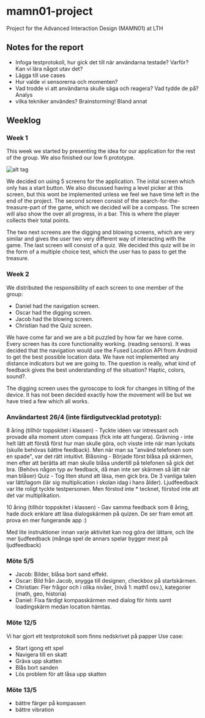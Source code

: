 # mamn01-project
Project for the Advanced Interaction Design (MAMN01) at LTH

## Notes for the report

* Infoga testprotokoll, hur gick det till när användarna testade? Varför? Kan vi lära något utav det?
* Lägga till use cases
* Hur valde vi sensorerna och momenten? 
* Vad trodde vi att användarna skulle säga och reagera? Vad tydde de på? Analys
* vilka tekniker användes? Brainstorming! Bland annat 

## Weeklog
### Week 1
This week we started by presenting the idea for our application for the rest of the group.
We also finished our low fi prototype. 

![alt tag](https://raw.github.com/dabbe/mamn01-project/master/images/lowfi.jpg)

We decided on using 5 screens for the application. The inital screen which only has a start button. We also discussed having a level picker at this screen, but this wont be implemented unless we feel we have time left in the end of the project. The second screen consist of the search-for-the-treasure-part of the game, which we decided will be a compass. The screen will also show the over all progress, in a bar. This is where the player collects their total points. 

The two next screens are the digging and blowing screens, which are very similar and gives the user two very different way of interacting with the game. The last screen will consist of a quiz. We decided this quiz will be in the form of a multiple choice test, which the user has to pass to get the treasure.

### Week 2
We distributed the responsibility of each screen to one member of the group: 
* Daniel had the navigation screen.
* Oscar had the digging screen.
* Jacob had the blowing screen.
* Christian had the Quiz screen.
 
We have come far and we are a bit puzzled by how far we have come. Every screen has its core functionality working. (reading sensors). It was decided that the navigation would use the Fused Location API from Android to get the best possible location data. We have not implemented any distance indicators but we are going to. The question is really, what kind of feedback gives the best understanding of the situation? Haptic, colors, sound?.

The digging screen uses the gyroscope to look for changes in tilting of the device. It has not been decided exactly how the movement will be but we have tried a few which all works. 
 
### Användartest 26/4 (inte färdigutvecklad prototyp):
8 åring (tillhör toppskitet i klassen) - Tyckte idéen var intressant och provade alla moment utom compass (fick inte att fungera). 
Grävning - inte helt lätt att förstå först hur man skulle göra, och visste inte när man lyckats (skulle behövas bättre feedback). Men när man sa "använd telefonen som en spade", var det rätt intuitivt.
Blåsning - Började först blåsa på skärmen, men efter att berätta att man skulle blåsa undertill på telefonen så gick det bra. (Behövs någon typ av feedback, då man inte ser skärmen så lätt när man blåser)
Quiz - Tog liten stund att läsa, men gick bra. De 3 vanliga talen var lätt/lagom (lär sig multiplication i skolan idag i hans ålder). Ljudfeedback var lite roligt tyckte testpersonen. Men förstod inte * tecknet, förstod inte att det var multiplikation.

10 åring (tillhör toppskitet i klassen) - Gav samma feedback som 8 åring, hade dock enklare att läsa dialogskärmen på quizen. 
De ser fram emot att prova en mer fungerande app :)

Med lite instruktioner innan varje aktivitet kan nog göra det lättare, och lite mer ljudfeedback (många spel de annars spelar bygger mest på ljudfeedback)

### Möte 5/5
* Jacob: Bilder, blåsa bort sand effekt.
* Oscar: Bild från Jacob, snygga till designen, checkbox på startskärmen.
* Christian: Fler frågor och i olika nivåer, (nivå 1: math1 osv.), kategorier (math, geo, historia)
* Daniel: Fixa färdigt kompasskärmen med dialog för hints samt loadingskärm medan location hämtas.

### Möte 12/5
Vi har gjort ett testprotokoll som finns nedskrivet på papper
Use case:
* Start igong ett spel
* Navigera till en skatt
* Gräva upp skatten 
* Blås bort sanden
* Lös problem för att låsa upp skatten

### Möte 13/5
* bättre färger på kompassen 
* bättre vibration 
